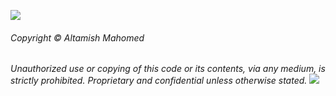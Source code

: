 ![](https://i.imgur.com/wPIEF0A.png)

###### Copyright © Altamish Mahomed
_Unauthorized use or copying of this code or its contents, via any medium, is strictly prohibited.
Proprietary and confidential unless otherwise stated._
![](https://visitor-badge.glitch.me/badge?page_id=SoundSwitcherPreLaunch&left_text=)
